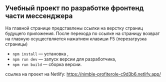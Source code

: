 ## Учебный проект по разработке фронтенд части мессенджера

На главной странице представлены ссылки на верстку страниц будущего приложения.
После перехода по ссылке на страницу возврат на главную осуществляется нажатием клавиши F5 (перезагрузка страницы)

-   `npm install` — установка ,
-   `npm run dev` — запуск версии для разработчика,
-   `npm run build` — сборка версии.

ссылка на проект на Netlify:
https://nimble-profiterole-c9d3b6.netlify.app/
